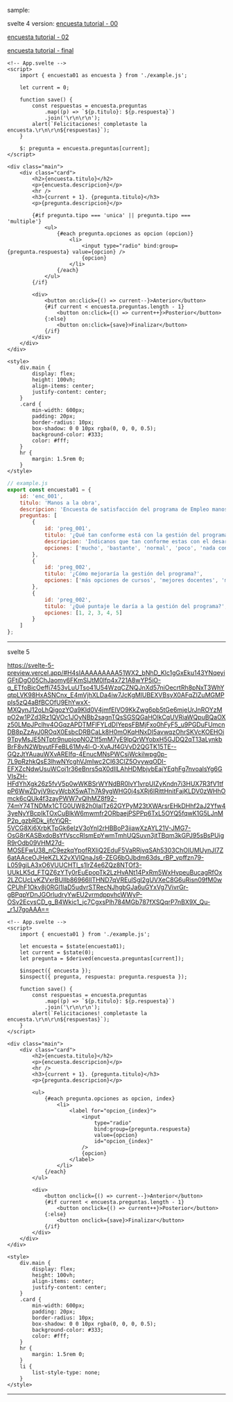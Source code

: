 sample:

svelte 4 version:
[encuesta tutorial - 00](https://svelte.dev/repl/b0f98f3a6d664112a62b583238f0d8ba?version=4.2.18)

[encuesta tutorial - 02](https://svelte.dev/repl/135fd2f280da482f9b937598aafaa484?version=4.2.18)

[encuesta tutorial - final](https://svelte.dev/repl/9434bac592644b5ba306a5c6ed0e79c4?version=4.2.18)

```svelte
<!-- App.svelte -->
<script>
	import { encuesta01 as encuesta } from './example.js';

	let current = 0;

	function save() {
		const respuestas = encuesta.preguntas
			.map((p) => `${p.titulo}: ${p.respuesta}`)
			.join('\r\n\r\n');
		alert(`Felicitaciones! completaste la encuesta.\r\n\r\n${respuestas}`);
	}

	$: pregunta = encuesta.preguntas[current];
</script>

<div class="main">
	<div class="card">
		<h2>{encuesta.titulo}</h2>
		<p>{encuesta.descripcion}</p>
		<hr />
		<h3>{current + 1}. {pregunta.titulo}</h3>
		<p>{pregunta.descripcion}</p>

		{#if pregunta.tipo === 'unica' || pregunta.tipo === 'multiple'}
			<ul>
				{#each pregunta.opciones as opcion (opcion)}
					<li>
						<input type="radio" bind:group={pregunta.respuesta} value={opcion} />
						{opcion}
					</li>
				{/each}
			</ul>
		{/if}

		<div>
			<button on:click={() => current--}>Anterior</button>
			{#if current < encuesta.preguntas.length - 1}
				<button on:click={() => current++}>Posterior</button>
			{:else}
				<button on:click={save}>Finalizar</button>
			{/if}
		</div>
	</div>
</div>

<style>
	div.main {
		display: flex;
		height: 100vh;
		align-items: center;
		justify-content: center;
	}
	.card {
		min-width: 600px;
		padding: 20px;
		border-radius: 10px;
		box-shadow: 0 0 10px rgba(0, 0, 0, 0.5);
		background-color: #333;
		color: #fff;
	}
	hr {
		margin: 1.5rem 0;
	}
</style>
```

```javascript
// example.js
export const encuesta01 = {
	id: 'enc_001',
	titulo: 'Manos a la obra',
	descripcion: 'Encuesta de satisfacción del programa de Empleo manos a la obra',
	preguntas: [
		{
			id: 'preg_001',
			titulo: '¿Qué tan conforme está con la gestión del programa?',
			descripcion: 'Indicanos que tan conforme estas con el desarrollo del programa',
			opciones: ['mucho', 'bastante', 'normal', 'poco', 'nada conforme']
		},
		{
			id: 'preg_002',
			titulo: '¿Cómo mejoraría la gestión del programa?',
			opciones: ['más opciones de cursos', 'mejores docentes', 'mejor equipamiento', 'más difusión']
		},
		{
			id: 'preg_002',
			titulo: '¿Qué puntaje le daría a la gestión del programa?',
			opciones: [1, 2, 3, 4, 5]
		}
	]
};
```

---

svelte 5

https://svelte-5-preview.vercel.app/#H4sIAAAAAAAAA51WX2_bNhD_Klc1gGxEku143YNqeyiGFtjDgO05ChJaomy6FKmSlJtM0Ifp4x721A8wYP5iO-q_ETfoBicOeffj7453vLuUTso41U54WzqCZNQJnXd57niOecrtRh8pNxT3WhYqtpLVK98HxASNCnx_E4mVjhXLDa4iw7JcKgMlUBEXVBsyX0AFqZIZuMGMPpIs5zQ4aBfBCOfU9EhYwxX-MXQynJ12oLhQigozYOa9Kld0V4jmfEIVO9KkZwg6pb5tGe6mjeUrJnROYzMpO2w1PZd3Rz1QVOc1JOyNBb2sagnTQsSGSQGaHOlkCqUVRiaWQpuBQaOXz50LMpJPclhv4OGqzAPDTMFlFYLdDIYepsFBMjFxo0hFyF5_u9PGDuFUmcnDB8pZzAyJ0ROqX0EsbcDRBCaLk8H0mOKqHNxDI5avwqzOhrSKVcKOEHOi9TpyMsJE5NTptr9nupiopNOZ1f5mM7yE9lpQrWYobxH5GJDQ2qT13aLynkbBrF8vN2WbyutFFeBL61My4l-O-XvAJf4GVvD2QGTK15TE--GQzJtYAuauWXvAREIfq-4EnucMNsPWCsiWckilwpg0p-7L9pRzhkQsE3lhwNYcghVJmIwc2CI63ClZ5OvywqODI-EFXZcNdwUsuWCoj1r36eBnrs5qX0dIlLAhHDMbjvbEajYEqhFg7nvoalsYg6GVIsZH-HFdYhXgk26z5fvV5p0wWKBSrWYNdBR0lvY1vrpUIZyKndn7i3HUX7R3fV1tfpP6WwZDyjV9icyWcbX5wATh7A9ygWHG0j4sXRj6lRittHnitFajKLDV0zWHhOmck6cQUk4f3zayPWW7vQlhMZ8f92-74mY74TNDMx1CTG0UW82h0IalTz62GYPyM23tXWArsrEHkDHhf2aJ2Yfw43yeNyYBcpIkTOxCuBlkW6mwmfr2ORbaejPSPPp6TxL5OYQ5fqwK1G5LJnMP2p_gzbRDk_ijfcYiQR-5VCG8Xi6XrbKTpGk6eIzV3oYnI2rHBBoP3iiawXzAYL21V-JMG7-OsG8rKASBxdoBsYfVsccRlsmEpYwmTmhUQSuvn3jtTBqm3kGPJ95sBsPUigR9rOdb09VHM27d-MOSEFwU38_nC9ezkqYpofRXIiQ2EduF5VaRRjvqSAh5303ChOIUMUynJI7Z6atAAceOJHeKZLX2vXVIQnaJs6-ZEG6bOJbdm63ds_rBP_vpffzn79-L059giLA3xO6VUUCHTl_s1lrZ4e6ZQz8NTOf3-UUkLK5d_FTQZ6zYTy0rEuEpopTk2LzHvANt14PxRm5WxHvpeuBucagRfOx2LZCUcLvKZVxrBUlIb86966lITHND7qVREulSgl2gUVXeC8G6uRisn09fM0wCPUhF1Okv8j0RGl1laD5udvrSTRecNJhgbGJa6uGYxVg7VivrGr-gBPqpYDnJGOrludryYwEU2vrmdppvhcWWyP-OSv2EcvsCD_g_B4Wkic1_jc7CgxsPlh784MGb787fXSQqrP7nBX9X_Qu-_r1J7goAAA==

```svelte
<!-- App.svelte -->
<script>
	import { encuesta01 } from './example.js';

	let encuesta = $state(encuesta01);
	let current = $state(0);
	let pregunta = $derived(encuesta.preguntas[current]);

	$inspect({ encuesta });
	$inspect({ pregunta, respuesta: pregunta.respuesta });

	function save() {
		const respuestas = encuesta.preguntas
			.map((p) => `${p.titulo}: ${p.respuesta}`)
			.join('\r\n\r\n');
		alert(`Felicitaciones! completaste la encuesta.\r\n\r\n${respuestas}`);
	}
</script>

<div class="main">
	<div class="card">
		<h2>{encuesta.titulo}</h2>
		<p>{encuesta.descripcion}</p>
		<hr />
		<h3>{current + 1}. {pregunta.titulo}</h3>
		<p>{pregunta.descripcion}</p>

		<ul>
			{#each pregunta.opciones as opcion, index}
				<li>
					<label for="opcion_{index}">
						<input
							type="radio"
							bind:group={pregunta.respuesta}
							value={opcion}
							id="opcion_{index}"
						/>
						{opcion}
					</label>
				</li>
			{/each}
		</ul>

		<div>
			<button onclick={() => current--}>Anterior</button>
			{#if current < encuesta.preguntas.length - 1}
				<button onclick={() => current++}>Posterior</button>
			{:else}
				<button onclick={save}>Finalizar</button>
			{/if}
		</div>
	</div>
</div>

<style>
	div.main {
		display: flex;
		height: 100vh;
		align-items: center;
		justify-content: center;
	}
	.card {
		min-width: 600px;
		padding: 20px;
		border-radius: 10px;
		box-shadow: 0 0 10px rgba(0, 0, 0, 0.5);
		background-color: #333;
		color: #fff;
	}
	hr {
		margin: 1.5rem 0;
	}
	li {
		list-style-type: none;
	}
</style>
```

---
